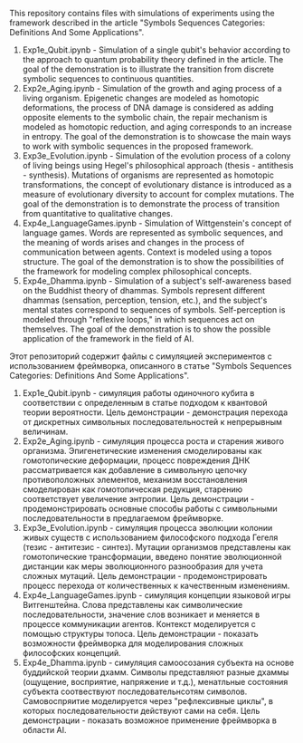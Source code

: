 This repository contains files with simulations of experiments using the framework described in the article "Symbols Sequences Categories: Definitions And Some Applications".

1.  Exp1e_Qubit.ipynb - Simulation of a single qubit's behavior according to the approach to quantum probability theory defined in the article. The goal of the demonstration is to illustrate the transition from discrete symbolic sequences to continuous quantities.
2.  Exp2e_Aging.ipynb - Simulation of the growth and aging process of a living organism. Epigenetic changes are modeled as homotopic deformations, the process of DNA damage is considered as adding opposite elements to the symbolic chain, the repair mechanism is modeled as homotopic reduction, and aging corresponds to an increase in entropy. The goal of the demonstration is to showcase the main ways to work with symbolic sequences in the proposed framework.
3.  Exp3e_Evolution.ipynb - Simulation of the evolution process of a colony of living beings using Hegel's philosophical approach (thesis - antithesis - synthesis). Mutations of organisms are represented as homotopic transformations, the concept of evolutionary distance is introduced as a measure of evolutionary diversity to account for complex mutations. The goal of the demonstration is to demonstrate the process of transition from quantitative to qualitative changes.
4.  Exp4e_LanguageGames.ipynb - Simulation of Wittgenstein's concept of language games. Words are represented as symbolic sequences, and the meaning of words arises and changes in the process of communication between agents. Context is modeled using a topos structure. The goal of the demonstration is to show the possibilities of the framework for modeling complex philosophical concepts.
5.  Exp4e_Dhamma.ipynb - Simulation of a subject's self-awareness based on the Buddhist theory of dhammas. Symbols represent different dhammas (sensation, perception, tension, etc.), and the subject's mental states correspond to sequences of symbols. Self-perception is modeled through "reflexive loops," in which sequences act on themselves. The goal of the demonstration is to show the possible application of the framework in the field of AI.


Этот репозиторий содержит файлы с симуляцией экспериментов с использованием фреймворка, описанного в статье "Symbols Sequences Categories: Definitions And Some Applications".
1. Exp1e_Qubit.ipynb - симуляция работы одиночного кубита в соответствии с определенным в статье подходом к квантовой теории вероятности. Цель демонстрации - демонстрация перехода от дискретных символьных последовательностей к непрерывным величинам.
2. Exp2e_Aging.ipynb - симуляция процесса роста и старения живого организма. Эпигенетические изменения смоделированы как гомотопические деформации, процесс повреждения ДНК рассматривается как добавление в символьную цепочку противоположных элементов, механизм восстановления смоделирован как гомотопическая редукция, старению соответствует увеличение энтропии. Цель демонстрации - продемонстрировать основные способы работы с символьными последовательности в предлагаемом фреймворке.
3. Exp3e_Evolution.ipynb - симуляция процесса эволюции колонии живых существ с использованием философского подхода Гегеля (тезис - антитезис - синтез). Мутации организмов представлены как гомотопические трансформации, введено понятие эволюционной дистанции как меры эволюционного разнообразия для учета сложных мутаций. Цель демонстрации - продемонстрировать процесс перехода от количественных к качественным изменениям.
4. Exp4e_LanguageGames.ipynb - симуляция концепции языковой игры Витгенштейна. Слова представлены как символические последовательности, значение слов возникает и меняется в процессе коммуникации агентов. Контекст моделируется с помощью структуры топоса. Цель демонстрации - показать возможности фреймворка для моделирования сложных философских концепций.
5. Exp4e_Dhamma.ipynb - симуляция самоосозания субъекта на основе буддийской теории дхамм. Символы представляют разные дхаммы (ощущение, восприятие, напряжение и т.д.), менатльные состояния субъекта соотвествуют последовательнсотям символов. Самовоспряитие моделируется через "рефлексивные циклы", в которых последовательности действуют сами на себя. Цель демонстрации - показать возможное применение фреймворка в области AI.

